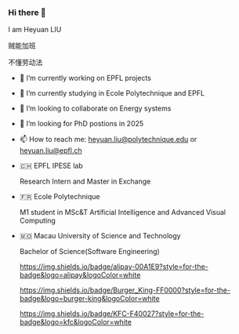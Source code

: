 ### Hi there 👋

<!--
**MiSFiT5/MiSFiT5** is a ✨ _special_ ✨ repository because its `README.md` (this file) appears on your GitHub profile.
-->
I am Heyuan LIU

贼能加班

不懂劳动法
- 🔭 I’m currently working on EPFL projects
- 🌱 I’m currently studying in Ecole Polytechnique and EPFL
- 👯 I’m looking to collaborate on Energy systems
- 🤔 I’m looking for PhD postions in 2025
- 📫 How to reach me: heyuan.liu@polytechnique.edu or heyuan.liu@epfl.ch


- 🇨🇭 EPFL IPESE lab

  Research Intern and Master in Exchange

- 🇫🇷 Ecole Polytechnique

  M1 student in MSc&T Artificial Intelligence and Advanced Visual Computing

- 🇲🇴 Macau University of Science and Technology

  Bachelor of Science(Software Engineering)




  https://img.shields.io/badge/alipay-00A1E9?style=for-the-badge&logo=alipay&logoColor=white

  https://img.shields.io/badge/Burger_King-FF0000?style=for-the-badge&logo=burger-king&logoColor=white

  https://img.shields.io/badge/KFC-F40027?style=for-the-badge&logo=kfc&logoColor=white
